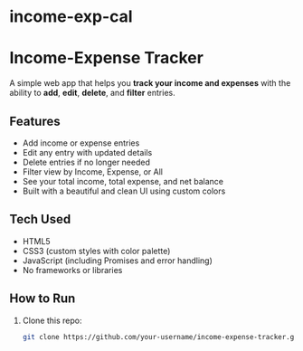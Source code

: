 # income-exp-cal
# Income-Expense Tracker 

A simple web app that helps you **track your income and expenses** with the ability to **add**, **edit**, **delete**, and **filter** entries. 

## Features

- Add income or expense entries
- Edit any entry with updated details
- Delete entries if no longer needed
- Filter view by Income, Expense, or All
- See your total income, total expense, and net balance
- Built with a beautiful and clean UI using custom colors

##  Tech Used

- HTML5
- CSS3 (custom styles with color palette)
- JavaScript (including Promises and error handling)
- No frameworks or libraries 



## How to Run

1. Clone this repo:
   ```bash
   git clone https://github.com/your-username/income-expense-tracker.git
